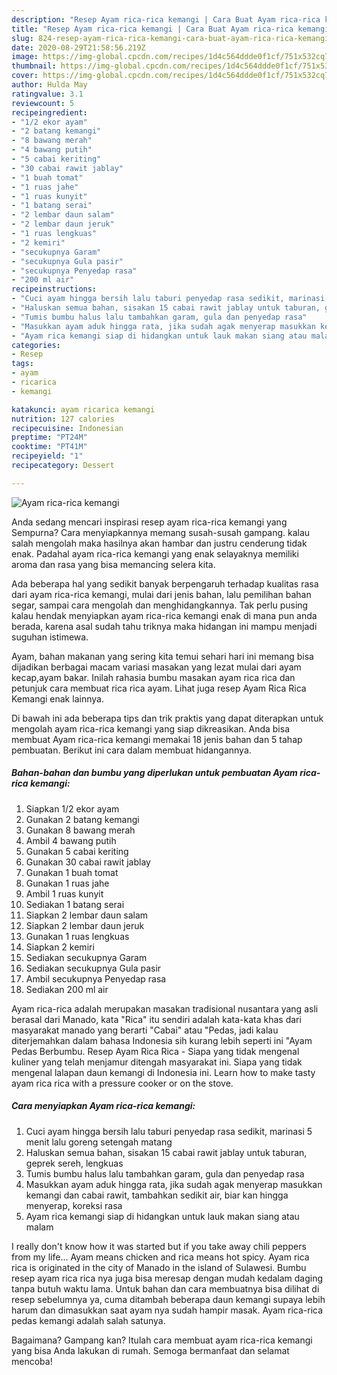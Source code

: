 ```yaml
---
description: "Resep Ayam rica-rica kemangi | Cara Buat Ayam rica-rica kemangi Yang Enak Dan Mudah"
title: "Resep Ayam rica-rica kemangi | Cara Buat Ayam rica-rica kemangi Yang Enak Dan Mudah"
slug: 824-resep-ayam-rica-rica-kemangi-cara-buat-ayam-rica-rica-kemangi-yang-enak-dan-mudah
date: 2020-08-29T21:58:56.219Z
image: https://img-global.cpcdn.com/recipes/1d4c564ddde0f1cf/751x532cq70/ayam-rica-rica-kemangi-foto-resep-utama.jpg
thumbnail: https://img-global.cpcdn.com/recipes/1d4c564ddde0f1cf/751x532cq70/ayam-rica-rica-kemangi-foto-resep-utama.jpg
cover: https://img-global.cpcdn.com/recipes/1d4c564ddde0f1cf/751x532cq70/ayam-rica-rica-kemangi-foto-resep-utama.jpg
author: Hulda May
ratingvalue: 3.1
reviewcount: 5
recipeingredient:
- "1/2 ekor ayam"
- "2 batang kemangi"
- "8 bawang merah"
- "4 bawang putih"
- "5 cabai keriting"
- "30 cabai rawit jablay"
- "1 buah tomat"
- "1 ruas jahe"
- "1 ruas kunyit"
- "1 batang serai"
- "2 lembar daun salam"
- "2 lembar daun jeruk"
- "1 ruas lengkuas"
- "2 kemiri"
- "secukupnya Garam"
- "secukupnya Gula pasir"
- "secukupnya Penyedap rasa"
- "200 ml air"
recipeinstructions:
- "Cuci ayam hingga bersih lalu taburi penyedap rasa sedikit, marinasi 5 menit lalu goreng setengah matang"
- "Haluskan semua bahan, sisakan 15 cabai rawit jablay untuk taburan, geprek sereh, lengkuas"
- "Tumis bumbu halus lalu tambahkan garam, gula dan penyedap rasa"
- "Masukkan ayam aduk hingga rata, jika sudah agak menyerap masukkan kemangi dan cabai rawit, tambahkan sedikit air, biar kan hingga menyerap, koreksi rasa"
- "Ayam rica kemangi siap di hidangkan untuk lauk makan siang atau malam"
categories:
- Resep
tags:
- ayam
- ricarica
- kemangi

katakunci: ayam ricarica kemangi 
nutrition: 127 calories
recipecuisine: Indonesian
preptime: "PT24M"
cooktime: "PT41M"
recipeyield: "1"
recipecategory: Dessert

---
```



![Ayam rica-rica kemangi](https://img-global.cpcdn.com/recipes/1d4c564ddde0f1cf/751x532cq70/ayam-rica-rica-kemangi-foto-resep-utama.jpg)

Anda sedang mencari inspirasi resep ayam rica-rica kemangi yang Sempurna? Cara menyiapkannya memang susah-susah gampang. kalau salah mengolah maka hasilnya akan hambar dan justru cenderung tidak enak. Padahal ayam rica-rica kemangi yang enak selayaknya memiliki aroma dan rasa yang bisa memancing selera kita.

Ada beberapa hal yang sedikit banyak berpengaruh terhadap kualitas rasa dari ayam rica-rica kemangi, mulai dari jenis bahan, lalu pemilihan bahan segar, sampai cara mengolah dan menghidangkannya. Tak perlu pusing kalau hendak menyiapkan ayam rica-rica kemangi enak di mana pun anda berada, karena asal sudah tahu triknya maka hidangan ini mampu menjadi suguhan istimewa.

Ayam, bahan makanan yang sering kita temui sehari hari ini memang bisa dijadikan berbagai macam variasi masakan yang lezat mulai dari ayam kecap,ayam bakar. Inilah rahasia bumbu masakan ayam rica rica dan petunjuk cara membuat rica rica ayam. Lihat juga resep Ayam Rica Rica Kemangi enak lainnya.


Di bawah ini ada beberapa tips dan trik praktis yang dapat diterapkan untuk mengolah ayam rica-rica kemangi yang siap dikreasikan. Anda bisa membuat Ayam rica-rica kemangi memakai 18 jenis bahan dan 5 tahap pembuatan. Berikut ini cara dalam membuat hidangannya.

<!--inarticleads1-->

##### Bahan-bahan dan bumbu yang diperlukan untuk pembuatan Ayam rica-rica kemangi:

1. Siapkan 1/2 ekor ayam
1. Gunakan 2 batang kemangi
1. Gunakan 8 bawang merah
1. Ambil 4 bawang putih
1. Gunakan 5 cabai keriting
1. Gunakan 30 cabai rawit jablay
1. Gunakan 1 buah tomat
1. Gunakan 1 ruas jahe
1. Ambil 1 ruas kunyit
1. Sediakan 1 batang serai
1. Siapkan 2 lembar daun salam
1. Siapkan 2 lembar daun jeruk
1. Gunakan 1 ruas lengkuas
1. Siapkan 2 kemiri
1. Sediakan secukupnya Garam
1. Sediakan secukupnya Gula pasir
1. Ambil secukupnya Penyedap rasa
1. Sediakan 200 ml air


Ayam rica-rica adalah merupakan masakan tradisional nusantara yang asli berasal dari Manado, kata &#34;Rica&#34; itu sendiri adalah kata-kata khas dari masyarakat manado yang berarti &#34;Cabai&#34; atau &#34;Pedas, jadi kalau diterjemahkan dalam bahasa Indonesia sih kurang lebih seperti ini &#34;Ayam Pedas Berbumbu. Resep Ayam Rica Rica - Siapa yang tidak mengenal kuliner yang telah menjamur ditengah masyarakat ini. Siapa yang tidak mengenal lalapan daun kemangi di Indonesia ini. Learn how to make tasty ayam rica rica with a pressure cooker or on the stove. 

<!--inarticleads2-->

##### Cara menyiapkan Ayam rica-rica kemangi:

1. Cuci ayam hingga bersih lalu taburi penyedap rasa sedikit, marinasi 5 menit lalu goreng setengah matang
1. Haluskan semua bahan, sisakan 15 cabai rawit jablay untuk taburan, geprek sereh, lengkuas
1. Tumis bumbu halus lalu tambahkan garam, gula dan penyedap rasa
1. Masukkan ayam aduk hingga rata, jika sudah agak menyerap masukkan kemangi dan cabai rawit, tambahkan sedikit air, biar kan hingga menyerap, koreksi rasa
1. Ayam rica kemangi siap di hidangkan untuk lauk makan siang atau malam


I really don&#39;t know how it was started but if you take away chili peppers from my life… Ayam means chicken and rica means hot spicy. Ayam rica rica is originated in the city of Manado in the island of Sulawesi. Bumbu resep ayam rica rica nya juga bisa meresap dengan mudah kedalam daging tanpa butuh waktu lama. Untuk bahan dan cara membuatnya bisa dilihat di resep sebelumnya ya, cuma ditambah beberapa daun kemangi supaya lebih harum dan dimasukkan saat ayam nya sudah hampir masak. Ayam rica-rica pedas kemangi adalah salah satunya. 

Bagaimana? Gampang kan? Itulah cara membuat ayam rica-rica kemangi yang bisa Anda lakukan di rumah. Semoga bermanfaat dan selamat mencoba!
